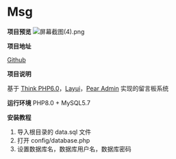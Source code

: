 # Msg

**项目预览**
![屏幕截图(4).png](https://img.cdn.apipost.cn/client/user/1189043/avatar/5d46c0bfb5f09c093207cedd081a80576373ceae8e5d3.png)

**项目地址**

[Github]()

**项目说明**

基于 [Think PHP6.0](https://www.thinkphp.cn/)，[Layui](https://layuion.com/)，[Pear Admin](http://www.pearadmin.com/) 实现的留言板系统

**运行环境**
PHP8.0 + MySQL5.7

**安装教程**

1. 导入根目录的 data.sql 文件
2. 打开 config/database.php
3. 设置数据库名，数据库用户名，数据库密码
